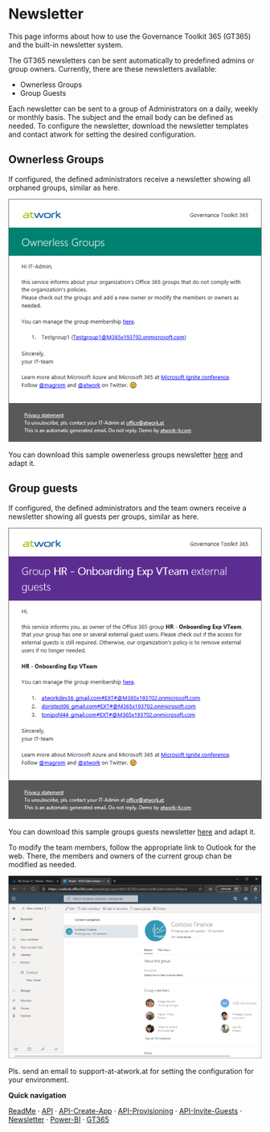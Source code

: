 # Newsletter

This page informs about how to use the Governance Toolkit 365 (GT365) and the built-in newsletter system.

The GT365 newsletters can be sent automatically to predefined admins or group owners. Currently, there are these newsletters available:

- Ownerless Groups
- Group Guests

Each newsletter can be sent to a group of Administrators on a daily, weekly or monthly basis. The subject and the email body can be defined as needed. To configure the newsletter, download the newsletter templates and contact atwork for setting the desired configuration.

## Ownerless Groups

If configured, the defined administrators receive a newsletter showing all orphaned groups, similar as here.

[![link](./images/newsletter-1.png)](./images/newsletter-1.png "Click to enlarge")

You can download this sample owenerless groups newsletter [here](./newsletter/OwnerlessGroups.html) and adapt it.

## Group guests

If configured, the defined administrators and the team owners receive a newsletter showing all guests per groups, similar as here.

[![link](./images/newsletter-2.png)](./images/newsletter-2.png "Click to enlarge")

You can download this sample groups guests newsletter [here](./newsletter/GroupGuests.html) and adapt it.

To modify the team members, follow the appropriate link to Outlook for the web. There, the members and owners of the current group chan be modified as needed.

[![link](./images/newsletter-3.png)](./images/newsletter-3.png "Click to enlarge")

Pls. send an email to support-at-atwork.at for setting the configuration for your environment.

**Quick navigation**

[ReadMe](https://github.com/delegate365/GovernanceToolkit365/) &middot; [API](./API.md) &middot; [API-Create-App](./API-create-app.md) &middot; [API-Provisioning](./API-provisioning.md) &middot; [API-Invite-Guests](./API-invite-guest.md) &middot; [Newsletter](./newsletter.md) &middot; [Power-BI](./power-bi.md) &middot; [GT365](https://governancetoolkit365.com/)
